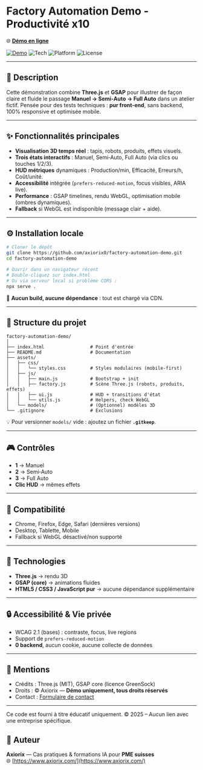 # Factory Automation Demo - Productivité x10

🌐 **[Démo en ligne](https://axiorix-pro.github.io/factory-automation-demo/)**

[![Demo](https://img.shields.io/badge/demo-live-brightgreen)](https://axiorix-pro.github.io/factory-automation-demo/) ![Tech](https://img.shields.io/badge/tech-Three.js%20%2B%20GSAP-blue) ![Platform](https://img.shields.io/badge/platform-web-orange) ![License](https://img.shields.io/badge/license-proprietary-red)

---

## 📌 Description

Cette démonstration combine **Three.js** et **GSAP** pour illustrer de façon claire et fluide le passage **Manuel → Semi‑Auto → Full Auto** dans un atelier fictif. Pensée pour des tests techniques : **pur front‑end**, sans backend, 100% responsive et optimisée mobile.

---

## ✨ Fonctionnalités principales

* **Visualisation 3D temps réel** : tapis, robots, produits, effets visuels.
* **Trois états interactifs** : Manuel, Semi‑Auto, Full Auto (via clics ou touches 1/2/3).
* **HUD métriques** dynamiques : Production/min, Efficacité, Erreurs/h, Coût/unité.
* **Accessibilité** intégrée (`prefers-reduced-motion`, focus visibles, ARIA live).
* **Performance** : GSAP timelines, rendu WebGL, optimisation mobile (ombres dynamiques).
* **Fallback** si WebGL est indisponible (message clair + aide).

---

## ⚙️ Installation locale

```bash
# Cloner le dépôt
git clone https://github.com/axiorix0/factory-automation-demo.git
cd factory-automation-demo

# Ouvrir dans un navigateur récent
# Double-cliquez sur index.html
# Ou via serveur local si problème CORS :
npx serve .
```

📌 **Aucun build, aucune dépendance** : tout est chargé via CDN.

---

## 📂 Structure du projet

```
factory-automation-demo/
│
├── index.html                 # Point d'entrée
├── README.md                  # Documentation
├── assets/
│   ├── css/
│   │   └── styles.css         # Styles modulaires (mobile‑first)
│   ├── js/
│   │   ├── main.js            # Bootstrap + init
│   │   ├── factory.js         # Scène Three.js (robots, produits, effets)
│   │   ├── ui.js              # HUD + transitions d'état
│   │   └── utils.js           # Helpers, check WebGL
│   └── models/                # (Optionnel) modèles 3D
└── .gitignore                 # Exclusions
```

💡 Pour versionner `models/` vide : ajoutez un fichier **`.gitkeep`**.

---

## 🎮 Contrôles

* **1** → Manuel
* **2** → Semi‑Auto
* **3** → Full Auto
* **Clic HUD** → mêmes effets

---

## 📱 Compatibilité

* Chrome, Firefox, Edge, Safari (dernières versions)
* Desktop, Tablette, Mobile
* Fallback si WebGL désactivé/non supporté

---

## 🧩 Technologies

* **Three.js** → rendu 3D
* **GSAP (core)** → animations fluides
* **HTML5 / CSS3 / JavaScript pur** → aucune dépendance supplémentaire

---

## 🔒 Accessibilité & Vie privée

* WCAG 2.1 (bases) : contraste, focus, live regions
* Support de `prefers-reduced-motion`
* **0 backend**, aucun cookie, aucune collecte de données

---

## 🧾 Mentions

* Crédits : Three.js (MIT), GSAP core (licence GreenSock)
* Droits : © Axiorix — **Démo uniquement, tous droits réservés**
* Contact : [Formulaire de contact](https://www.axiorix.com/#contact)

---

Ce code est fourni à titre éducatif uniquement. © 2025 – Aucun lien avec une entreprise spécifique.

## 🤝 Auteur

**Axiorix** — Cas pratiques & formations IA pour **PME suisses**  
🌐 [https://www.axiorix.com/](https://www.axiorix.com/)
